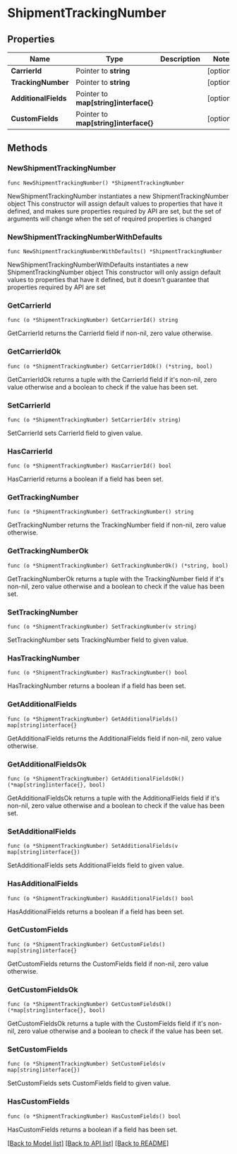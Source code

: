 # ShipmentTrackingNumber

## Properties

Name | Type | Description | Notes
------------ | ------------- | ------------- | -------------
**CarrierId** | Pointer to **string** |  | [optional] 
**TrackingNumber** | Pointer to **string** |  | [optional] 
**AdditionalFields** | Pointer to **map[string]interface{}** |  | [optional] 
**CustomFields** | Pointer to **map[string]interface{}** |  | [optional] 

## Methods

### NewShipmentTrackingNumber

`func NewShipmentTrackingNumber() *ShipmentTrackingNumber`

NewShipmentTrackingNumber instantiates a new ShipmentTrackingNumber object
This constructor will assign default values to properties that have it defined,
and makes sure properties required by API are set, but the set of arguments
will change when the set of required properties is changed

### NewShipmentTrackingNumberWithDefaults

`func NewShipmentTrackingNumberWithDefaults() *ShipmentTrackingNumber`

NewShipmentTrackingNumberWithDefaults instantiates a new ShipmentTrackingNumber object
This constructor will only assign default values to properties that have it defined,
but it doesn't guarantee that properties required by API are set

### GetCarrierId

`func (o *ShipmentTrackingNumber) GetCarrierId() string`

GetCarrierId returns the CarrierId field if non-nil, zero value otherwise.

### GetCarrierIdOk

`func (o *ShipmentTrackingNumber) GetCarrierIdOk() (*string, bool)`

GetCarrierIdOk returns a tuple with the CarrierId field if it's non-nil, zero value otherwise
and a boolean to check if the value has been set.

### SetCarrierId

`func (o *ShipmentTrackingNumber) SetCarrierId(v string)`

SetCarrierId sets CarrierId field to given value.

### HasCarrierId

`func (o *ShipmentTrackingNumber) HasCarrierId() bool`

HasCarrierId returns a boolean if a field has been set.

### GetTrackingNumber

`func (o *ShipmentTrackingNumber) GetTrackingNumber() string`

GetTrackingNumber returns the TrackingNumber field if non-nil, zero value otherwise.

### GetTrackingNumberOk

`func (o *ShipmentTrackingNumber) GetTrackingNumberOk() (*string, bool)`

GetTrackingNumberOk returns a tuple with the TrackingNumber field if it's non-nil, zero value otherwise
and a boolean to check if the value has been set.

### SetTrackingNumber

`func (o *ShipmentTrackingNumber) SetTrackingNumber(v string)`

SetTrackingNumber sets TrackingNumber field to given value.

### HasTrackingNumber

`func (o *ShipmentTrackingNumber) HasTrackingNumber() bool`

HasTrackingNumber returns a boolean if a field has been set.

### GetAdditionalFields

`func (o *ShipmentTrackingNumber) GetAdditionalFields() map[string]interface{}`

GetAdditionalFields returns the AdditionalFields field if non-nil, zero value otherwise.

### GetAdditionalFieldsOk

`func (o *ShipmentTrackingNumber) GetAdditionalFieldsOk() (*map[string]interface{}, bool)`

GetAdditionalFieldsOk returns a tuple with the AdditionalFields field if it's non-nil, zero value otherwise
and a boolean to check if the value has been set.

### SetAdditionalFields

`func (o *ShipmentTrackingNumber) SetAdditionalFields(v map[string]interface{})`

SetAdditionalFields sets AdditionalFields field to given value.

### HasAdditionalFields

`func (o *ShipmentTrackingNumber) HasAdditionalFields() bool`

HasAdditionalFields returns a boolean if a field has been set.

### GetCustomFields

`func (o *ShipmentTrackingNumber) GetCustomFields() map[string]interface{}`

GetCustomFields returns the CustomFields field if non-nil, zero value otherwise.

### GetCustomFieldsOk

`func (o *ShipmentTrackingNumber) GetCustomFieldsOk() (*map[string]interface{}, bool)`

GetCustomFieldsOk returns a tuple with the CustomFields field if it's non-nil, zero value otherwise
and a boolean to check if the value has been set.

### SetCustomFields

`func (o *ShipmentTrackingNumber) SetCustomFields(v map[string]interface{})`

SetCustomFields sets CustomFields field to given value.

### HasCustomFields

`func (o *ShipmentTrackingNumber) HasCustomFields() bool`

HasCustomFields returns a boolean if a field has been set.


[[Back to Model list]](../README.md#documentation-for-models) [[Back to API list]](../README.md#documentation-for-api-endpoints) [[Back to README]](../README.md)


